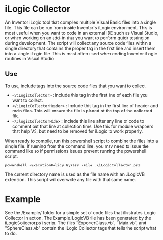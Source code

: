 # iLogic Collector

An Inventor iLogic tool that compiles multiple Visual Basic files into a single file.
This file can be run from inside Inventor's iLogic environment.  This is most useful
when you want to code in an external IDE such as Visual Studio, or when working on an
add-in that you want to perform quick testing on during development. The script will
collect any source code files within a single directory that contains the proper tag
in the first line and insert them into a single iLogic file.  This is most often used
when coding Inventor iLogic routines in Visual Studio.

## Use

To use, include tags into the source code files that you want to collect.

* ``</iLogicCollector>`` : include this tag in the first line of each file you want to collect.
* ``</iLogicCollectorHeader>`` : Include this tag in the first line of header and main files. This will ensure the file is placed at the top of the collected file.
* ``<\IlogicCollectorHide>`` : include this line after any line of code to comment out that line at collection time.  Use this for module wrappers that help VS, but need to be removed for iLogic to work properly.

When ready to compile, run this powershell script to combine the files into a single file.
If running from the command line, you may need to issue the command like so if permissions
issues prevent running the powershell script.

``powershell -ExecutionPolicy ByPass -File .\iLogicCollector.ps1``

The current directory name is used as the file name with an .iLogicVB extension.  This script will overwrite any file with that same name.

# Example

See the /Example/ folder for a simple set of code files that illustrates iLogic Collector
in action. The Example.iLogicVB file has been generated by the iLogicCollector.ps1 script.
The files "ExporterClass.vb", "Main.vb", and "SphereClass.vb" contain the iLogic Collector
tags that tells the script what to do.